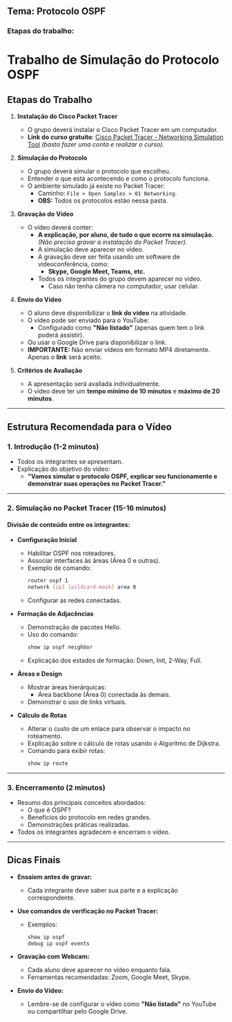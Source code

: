 ## Tema: **Protocolo OSPF**
### Etapas do trabalho:
# Trabalho de Simulação do Protocolo OSPF

## Etapas do Trabalho

1. **Instalação do Cisco Packet Tracer**
   - O grupo deverá instalar o Cisco Packet Tracer em um computador.
   - **Link do curso gratuito**: [Cisco Packet Tracer - Networking Simulation Tool](https://netacad.com) *(basta fazer uma conta e realizar o curso).*

2. **Simulação do Protocolo**
   - O grupo deverá simular o protocolo que escolheu.
   - Entender o que está acontecendo e como o protocolo funciona.
   - O ambiente simulado já existe no Packet Tracer:
     - Caminho: `File > Open Samples > 01 Networking`.
     - **OBS:** Todos os protocolos estão nessa pasta.

3. **Gravação do Vídeo**
   - O vídeo deverá conter:
     - **A explicação, por aluno, de tudo o que ocorre na simulação.** *(Não precisa gravar a instalação do Packet Tracer).*
     - A simulação deve aparecer no vídeo.
     - A gravação deve ser feita usando um software de videoconferência, como:
       - **Skype, Google Meet, Teams, etc.**
     - Todos os integrantes do grupo devem aparecer no vídeo.
       - Caso não tenha câmera no computador, usar celular.

4. **Envio do Vídeo**
   - O aluno deve disponibilizar o **link do vídeo** na atividade.
   - O vídeo pode ser enviado para o YouTube:
     - Configurado como **"Não listado"** (apenas quem tem o link poderá assistir).
   - Ou usar o Google Drive para disponibilizar o link.
   - **IMPORTANTE:** Não enviar vídeos em formato MP4 diretamente. Apenas o **link** será aceito.

5. **Critérios de Avaliação**
   - A apresentação será avaliada individualmente.
   - O vídeo deve ter um **tempo mínimo de 10 minutos** e **máximo de 20 minutos**.

---

## Estrutura Recomendada para o Vídeo

### 1. **Introdução (1-2 minutos)**
   - Todos os integrantes se apresentam.
   - Explicação do objetivo do vídeo:
     - **"Vamos simular o protocolo OSPF, explicar seu funcionamento e demonstrar suas operações no Packet Tracer."**

---

### 2. **Simulação no Packet Tracer (15-16 minutos)**

#### Divisão de conteúdo entre os integrantes:
- **Configuração Inicial**
  - Habilitar OSPF nos roteadores.
  - Associar interfaces às áreas (Área 0 e outras).
  - Exemplo de comando: 
    ```bash
    router ospf 1
    network [ip] [wildcard-mask] area 0
    ```
  - Configurar as redes conectadas.

- **Formação de Adjacências**
  - Demonstração de pacotes Hello.
  - Uso do comando:
    ```bash
    show ip ospf neighbor
    ```
  - Explicação dos estados de formação: Down, Init, 2-Way, Full.

- **Áreas e Design**
  - Mostrar áreas hierárquicas:
    - Área backbone (Área 0) conectada às demais.
  - Demonstrar o uso de links virtuais.

- **Cálculo de Rotas**
  - Alterar o custo de um enlace para observar o impacto no roteamento.
  - Explicação sobre o cálculo de rotas usando o Algoritmo de Dijkstra.
  - Comando para exibir rotas:
    ```bash
    show ip route
    ```

---

### 3. **Encerramento (2 minutos)**
   - Resumo dos principais conceitos abordados:
     - O que é OSPF?
     - Benefícios do protocolo em redes grandes.
     - Demonstrações práticas realizadas.
   - Todos os integrantes agradecem e encerram o vídeo.

---

## Dicas Finais

- **Ensaiem antes de gravar:** 
  - Cada integrante deve saber sua parte e a explicação correspondente.
  
- **Use comandos de verificação no Packet Tracer:**
  - Exemplos:
    ```bash
    show ip ospf
    debug ip ospf events
    ```

- **Gravação com Webcam:**
  - Cada aluno deve aparecer no vídeo enquanto fala.
  - Ferramentas recomendadas: Zoom, Google Meet, Skype.

- **Envio do Vídeo:**
  - Lembre-se de configurar o vídeo como **"Não listado"** no YouTube ou compartilhar pelo Google Drive.

